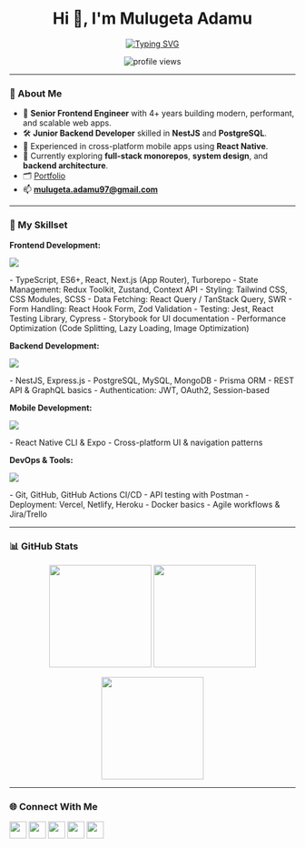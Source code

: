 <h1 align="center">
  Hi 👋, I'm Mulugeta Adamu
</h1>

<p align="center">
  <a href="https://git.io/typing-svg">
    <img src="https://readme-typing-svg.herokuapp.com?font=Fira+Code&size=22&pause=1000&color=0E75B6&center=true&vCenter=true&width=600&lines=Senior+Frontend+Engineer+%7C+4%2B+Years+Experience;TypeScript+%7C+Next.js+%7C+Turborepo+%7C+React+Native;Junior+Backend+(NestJS+%26+PostgreSQL);Passionate+About+Clean+Code+%26+Performance" alt="Typing SVG" />
  </a>
</p>

<p align="center">
  <img src="https://komarev.com/ghpvc/?username=mulea&label=Profile%20views&color=0e75b6&style=flat" alt="profile views" />
</p>

---

### 🚀 About Me
- 💼 **Senior Frontend Engineer** with 4+ years building modern, performant, and scalable web apps.
- 🛠 **Junior Backend Developer** skilled in **NestJS** and **PostgreSQL**.
- 📱 Experienced in cross-platform mobile apps using **React Native**.
- 🌱 Currently exploring **full-stack monorepos**, **system design**, and **backend architecture**.
- 🗂 [Portfolio](https://mulugeta.is-a.dev/)
- 📫 **mulugeta.adamu97@gmail.com**

---

### 🧠 My Skillset

**Frontend Development:**
<p>
  <img src="https://skillicons.dev/icons?i=typescript,nextjs,react,tailwind,redux,zustand,vue,nuxt,webpack,vite" />
</p>
- TypeScript, ES6+, React, Next.js (App Router), Turborepo  
- State Management: Redux Toolkit, Zustand, Context API  
- Styling: Tailwind CSS, CSS Modules, SCSS  
- Data Fetching: React Query / TanStack Query, SWR  
- Form Handling: React Hook Form, Zod Validation  
- Testing: Jest, React Testing Library, Cypress  
- Storybook for UI documentation  
- Performance Optimization (Code Splitting, Lazy Loading, Image Optimization)

**Backend Development:**
<p>
  <img src="https://skillicons.dev/icons?i=nestjs,nodejs,postgresql,mysql,mongodb,prisma" />
</p>
- NestJS, Express.js  
- PostgreSQL, MySQL, MongoDB  
- Prisma ORM  
- REST API & GraphQL basics  
- Authentication: JWT, OAuth2, Session-based

**Mobile Development:**
<p>
  <img src="https://skillicons.dev/icons?i=react,androidstudio" />
</p>
- React Native CLI & Expo  
- Cross-platform UI & navigation patterns

**DevOps & Tools:**
<p>
  <img src="https://skillicons.dev/icons?i=git,github,postman,linux,figma,vercel,heroku,docker,githubactions" />
</p>
- Git, GitHub, GitHub Actions CI/CD  
- API testing with Postman  
- Deployment: Vercel, Netlify, Heroku  
- Docker basics  
- Agile workflows & Jira/Trello

---

### 📊 GitHub Stats
<p align="center">
  <img src="https://github-readme-stats.vercel.app/api?username=mulea&show_icons=true&theme=radical" height="180" />
  <img src="https://github-readme-stats.vercel.app/api/top-langs?username=mulea&layout=compact&theme=radical" height="180" />
</p>

<p align="center">
  <img src="https://github-readme-streak-stats.herokuapp.com?user=mulea&theme=radical&hide_border=false" height="180" />
</p>

---

### 🌐 Connect With Me
<p align="left">
  <a href="https://dev.to/mulea" target="_blank"><img src="https://skillicons.dev/icons?i=devto" height="30" /></a>
  <a href="https://twitter.com/mulugetaadamu97" target="_blank"><img src="https://skillicons.dev/icons?i=twitter" height="30" /></a>
  <a href="https://linkedin.com/in/mulugeta-adamu" target="_blank"><img src="https://skillicons.dev/icons?i=linkedin" height="30" /></a>
  <a href="https://stackoverflow.com/users/15645073" target="_blank"><img src="https://skillicons.dev/icons?i=stackoverflow" height="30" /></a>
  <a href="https://instagram.com/muleadamu" target="_blank"><img src="https://skillicons.dev/icons?i=instagram" height="30" /></a>
</p>

